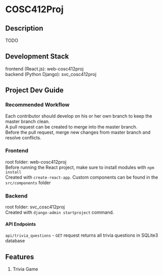 # COSC412Proj
## Description
TODO

## Development Stack
frontend (React.js): web-cosc412proj   
backend (Python Django): svc_cosc412proj

## Project Dev Guide

### Recommended Workflow  
Each contributor should develop on his or her own branch to keep the master branch clean.  
A pull request can be created to merge into the master branch.  
Before the pull request, merge new changes from master branch and resolve conflicts.  

### Frontend
root folder: web-cosc412proj  
Before running the React project, make sure to install modules with `npm install`     
Created with `create-react-app`. Custom components can be found in the `src/components` folder  

### Backend
root folder: svc_cosc412proj  
Created with `django-admin startproject` command.

#### API Endpoints
`api/trivia_questions` - `GET` request returns all trivia questions in SQLite3 database

## Features
1. Trivia Game
